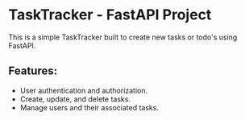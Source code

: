 # TaskTracker - FastAPI Project

This is a simple TaskTracker built to create new tasks or todo's using FastAPI.

## Features:
- User authentication and authorization.
- Create, update, and delete tasks.
- Manage users and their associated tasks.